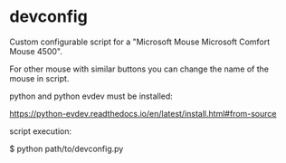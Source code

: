 # devconfig

Custom configurable script for a "Microsoft Mouse Microsoft Comfort Mouse 4500".

For other mouse with similar buttons you can change the name of the  mouse in script.

python and python evdev must be installed:

https://python-evdev.readthedocs.io/en/latest/install.html#from-source

script execution: 

$ python path/to/devconfig.py